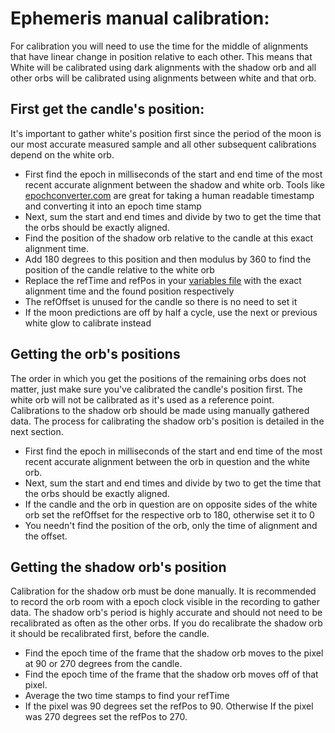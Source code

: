 # Ephemeris manual calibration:
For calibration you will need to use the time for the middle of alignments that have linear change in position relative to each other. This means that White will be calibrated using dark alignments with the shadow orb and all other orbs will be calibrated using alignments between white and that orb.
## First get the candle's position:
It's important to gather white's position first since the period of the moon is our most accurate measured sample and all other subsequent calibrations depend on the white orb. 
- First find the epoch in milliseconds of the start and end time of the most recent accurate alignment between the shadow and white orb. Tools like [epochconverter.com](https://www.epochconverter.com/) are great for taking a human readable timestamp and converting it into an epoch time stamp
- Next, sum the start and end times and divide by two to get the time that the orbs should be exactly aligned.
- Find the position of the shadow orb relative to the candle at this exact alignment time.
- Add 180 degrees to this position and then modulus by 360 to find the position of the candle relative to the white orb
- Replace the refTime and refPos in your [variables file](aberoth_ephemeris\ephemeris\variables.json) with the exact alignment time and the found position respectively
- The refOffset is unused for the candle so there is no need to set it
- If the moon predictions are off by half a cycle, use the next or previous white glow to calibrate instead

## Getting the orb's positions
The order in which you get the positions of the remaining orbs does not matter, just make sure you've calibrated the candle's position first.
The white orb will not be calibrated as it's used as a reference point. Calibrations to the shadow orb should be made using manually gathered data. The process for calibrating the shadow orb's position is detailed in the next section.
- First find the epoch in milliseconds of the start and end time of the most recent accurate alignment between the orb in question and the white orb. 
- Next, sum the start and end times and divide by two to get the time that the orbs should be exactly aligned.
- If the candle and the orb in question are on opposite sides of the white orb set the refOffset for the respective orb to 180, otherwise set it to 0
- You needn't find the position of the orb, only the time of alignment and the offset.

## Getting the shadow orb's position
Calibration for the shadow orb must be done manually. It is recommended to record the orb room with a epoch clock visible in the recording to gather data.
The shadow orb's period is highly accurate and should not need to be recalibrated as often as the other orbs. If you do recalibrate the shadow orb it should be recalibrated first, before the candle.
- Find the epoch time of the frame that the shadow orb moves to the pixel at 90 or 270 degrees from the candle.
- Find the epoch time of the frame that the shadow orb moves off of that pixel.
- Average the two time stamps to find your refTime
- If the pixel was 90 degrees set the refPos to 90. Otherwise If the pixel was 270 degrees set the refPos to 270.

